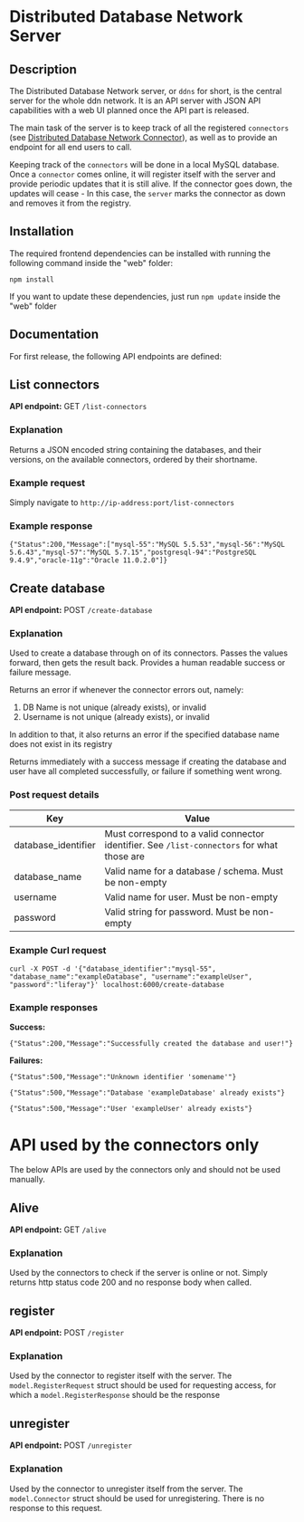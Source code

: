 # Distributed Database Network Server

Description
-----------

The Distributed Database Network server, or `ddns` for short, is the central server for the whole ddn network. It is an API server with JSON API capabilities with a web UI planned once the API part is released.

The main task of the server is to keep track of all the registered `connectors` (see [Distributed Database Network Connector](https://github.com/djavorszky/ddnc)), as well as to provide an endpoint for all end users to call.

Keeping track of the `connectors` will be done in a local MySQL database. Once a `connector` comes online, it will register itself with the server and provide periodic updates that it is still alive. If the connector goes down, the updates will cease - In this case, the `server` marks the connector as down and removes it from the registry.

Installation
------------

The required frontend dependencies can be installed with running the following command inside the "web" folder:

    npm install

If you want to update these dependencies, just run `npm update` inside the "web" folder

Documentation
-------------

For first release, the following API endpoints are defined:
## List connectors
**API endpoint:** GET `/list-connectors`
### Explanation
Returns a JSON encoded string containing the databases, and their versions, on the available connectors, ordered by their shortname.

### Example request
Simply navigate to `http://ip-address:port/list-connectors`

### Example response
```
{"Status":200,"Message":["mysql-55":"MySQL 5.5.53","mysql-56":"MySQL 5.6.43","mysql-57":"MySQL 5.7.15","postgresql-94":"PostgreSQL 9.4.9","oracle-11g":"Oracle 11.0.2.0"]}
```

## Create database
**API endpoint:** POST `/create-database`
### Explanation
Used to create a database through on of its connectors. Passes the values forward, then gets the result back. Provides a human readable success or failure message.

Returns an error if whenever the connector errors out, namely:

1. DB Name is not unique (already exists), or invalid
2. Username is not unique (already exists), or invalid

In addition to that, it also returns an error if the specified database name does not exist in its registry

Returns immediately with a success message if creating the database and user have all completed successfully, or failure if something went wrong.

### Post request details
|Key|Value|
|---|---|
|database_identifier|Must correspond to a valid connector identifier. See `/list-connectors` for what those are|
|database_name|Valid name for a database / schema. Must be non-empty|
|username|Valid name for user. Must be non-empty|
|password|Valid string for password. Must be non-empty|

### Example Curl request
```
curl -X POST -d '{"database_identifier":"mysql-55", "database_name":"exampleDatabase", "username":"exampleUser", "password":"liferay"}' localhost:6000/create-database
```

### Example responses
**Success:**

```
{"Status":200,"Message":"Successfully created the database and user!"}
```

**Failures:**

```
{"Status":500,"Message":"Unknown identifier 'somename'"}
```

```
{"Status":500,"Message":"Database 'exampleDatabase' already exists"}
```

```
{"Status":500,"Message":"User 'exampleUser' already exists"}
```

# API used by the connectors only
The below APIs are used by the connectors only and should not be used manually.

## Alive
**API endpoint:** GET `/alive`
### Explanation
Used by the connectors to check if the server is online or not. Simply returns http status code 200 and no response body when called.

## register
**API endpoint:** POST `/register`
### Explanation
Used by the connector to register itself with the server. The `model.RegisterRequest` struct should be used for requesting access, for which a `model.RegisterResponse` should be the response

## unregister
**API endpoint:** POST `/unregister`
### Explanation
Used by the connector to unregister itself from the server. The `model.Connector` struct should be used for unregistering. There is no response to this request.
